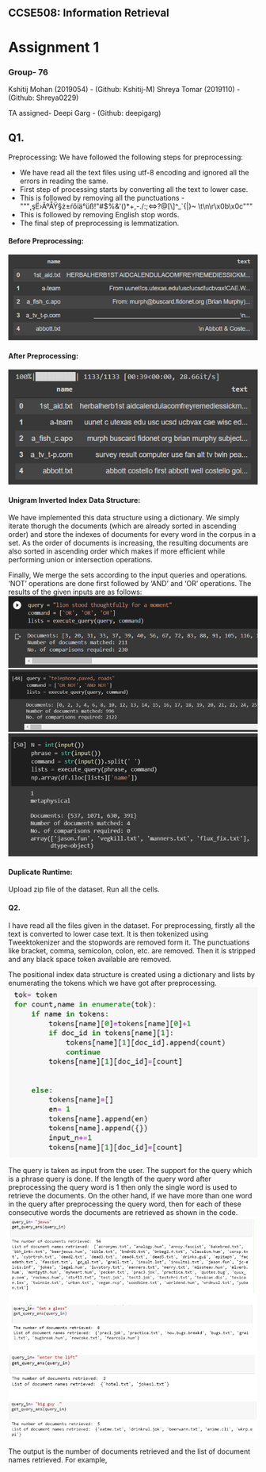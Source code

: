 ## CCSE508: Information Retrieval
# Assignment 1


### Group- 76
Kshitij Mohan (2019054) - (Github: Kshitij-M)
Shreya Tomar (2019110)  - (Github: Shreya0229)

TA assigned- Deepi Garg - (Github: deepigarg)

## Q1. 
Preprocessing: We have followed the following steps for preprocessing:
- We have read all the text files using utf-8 encoding and ignored all the errors in reading the same.
- First step of processing starts by converting all the text to lower case.
- This is followed by removing all the punctuations - """˛şË›ÃºÅŸ§ż±ŕőíä°üß!"#$%&\'()*+,-./:;<=>?@[\\]^_`{|}~ \t\n\r\x0b\x0c"""
- This is followed by removing English stop words.
- The final step of preprocessing is lemmatization.

#### Before Preprocessing:
![plot](./images/1.png)
#### After Preprocessing:
![plot](./images/2.png)

#### Unigram Inverted Index Data Structure:
We have implemented this data structure using a dictionary. We simply iterate thorugh the documents (which are already sorted in ascending order) and store the indexes of documents for every word in the corpus in a set. As the order of documents is increasing, the resulting documents are also sorted in ascending order which makes if more efficient while performing union or intersection operations.


Finally, We merge the sets according to the input queries and operations. ‘NOT’ operations are done first followed by ‘AND’ and ‘OR’ operations.
The results of the given inputs are as follows:
![plot](./images/3.png)
![plot](./images/4.png)
![plot](./images/5.png)

#### Duplicate Runtime:
Upload zip file of the dataset.
Run all the cells.

#### Q2. 
I have read all the files given in the dataset. For preprocessing, firstly all the text is converted to lower case text. It is then tokenized using Tweektokenizer and the stopwords are removed form it. The punctuations like bracket, comma, semicolon, colon, etc. are removed. Then it is stripped and any black space token available are removed. 

The positional index data structure is created using a dictionary and lists by enumerating the tokens which we have got after preprocessing.
![plot](./images/7.png)
 
The query is taken as input from the user. The support for the query which is a phrase query is done. If the length of the query word after preprocessing the query word is 1 then only the single word is used to retrieve the documents. 
On the other hand, if we have more than one word in the query after preprocessing the query word, then for each of these consecutive words the documents are retrieved as shown in the code. 
![plot](./images/8.png)

The output is the number of documents retrieved and the list of document names retrieved.
For example, 





